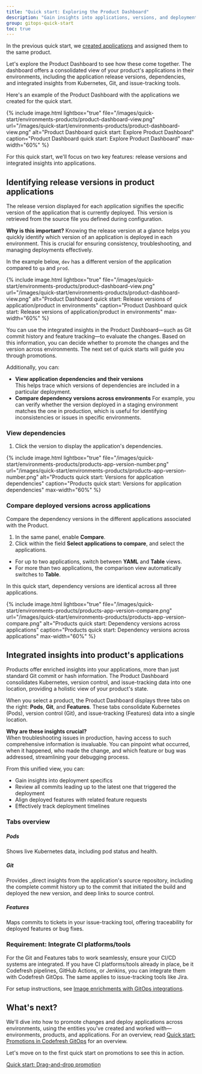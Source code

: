 ```yaml
---
title: "Quick start: Exploring the Product Dashboard"
description: "Gain insights into applications, versions, and deployment details"
group: gitops-quick-start
toc: true
---
```


In the previous quick start, we [created applications]({{site.baseurl}}/docs/gitops-quick-start/products/create-app-ui/) and assigned them to the same product.  

Let's explore the Product Dashboard to see how these come together. The dashboard offers a consolidated view of your product's applications in their environments, including the application release versions, dependencies, and integrated insights from Kubernetes, Git, and issue-tracking tools. 



Here's an example of the Product Dashboard with the applications we created for the quick start.



{% include 
	image.html 
	lightbox="true" 
	file="/images/quick-start/environments-products/product-dashboard-view.png" 
	url="/images/quick-start/environments-products/product-dashboard-view.png" 
	alt="Product Dashboard quick start: Explore Product Dashboard" 
	caption="Product Dashboard quick start: Explore Product Dashboard"
  max-width="60%" 
%}



For this quick start, we'll focus on two key features: release versions and integrated insights into applications.

## Identifying release versions in product applications

The release version displayed for each application signifies the specific version of the application that is currently deployed. This version is retrieved from the source file you defined during configuration.

**Why is this important?**
Knowing the release version at a glance helps you quickly identify which version of an application is deployed in each environment. This is crucial for ensuring consistency, troubleshooting, and managing deployments effectively.

In the example below, `dev` has a different version of the application compared to `qa` and `prod`.  


{% include 
	image.html 
	lightbox="true" 
	file="/images/quick-start/environments-products/product-dashboard-view.png" 
	url="/images/quick-start/environments-products/product-dashboard-view.png" 
	alt="Product Dashboard quick start: Release versions of application/product in environments" 
	caption="Product Dashboard quick start: Release versions of application/product in environments"
  max-width="60%" 
%}

You can use the integrated insights in the Product Dashboard—such as Git commit history and feature tracking—to evaluate the changes. Based on this information, you can decide whether to promote the changes and the version across environments.
The next set of quick starts will guide you through promotions. 

Additionally, you can:

* **View application dependencies and their versions**  
  This helps trace which versions of dependencies are included in a particular deployment.
* **Compare dependency versions across environments**
  For example, you can verify whether the version deployed in a staging environment matches the one in production, which is useful for identifying inconsistencies or issues in specific environments.


### View dependencies
1. Click the version to display the application's dependencies.

{% include 
	image.html 
	lightbox="true" 
	file="/images/quick-start/environments-products/products-app-version-number.png" 
	url="/images/quick-start/environments-products/products-app-version-number.png" 
	alt="Products quick start: Versions for application dependencies" 
	caption="Products quick start: Versions for application dependencies"
  max-width="60%" 
%}


### Compare deployed versions across applications
Compare the dependency versions in the different applications associated with the Product.

1. In the same panel, enable **Compare**.
1. Click within the field **Select applications to compare**, and select the applications.
  * For up to two applications, switch between **YAML** and **Table** views.  
  * For more than two applications, the comparison view automatically switches to **Table**.

In this quick start, dependency versions are identical across all three applications.

{% include 
	image.html 
	lightbox="true" 
	file="/images/quick-start/environments-products/products-app-version-compare.png" 
	url="/images/quick-start/environments-products/products-app-version-compare.png" 
	alt="Products quick start: Dependency versions across applications" 
	caption="Products quick start: Dependency versions across applications"
  max-width="60%" 
%}

## Integrated insights into product's applications 

Products offer enriched insights into your applications, more than just standard Git commit or hash information.
The Product Dashboard consolidates Kubernetes, version control, and issue-tracking data into one location, providing a holistic view of your product's state.

When you select a product, the Product Dashboard displays three tabs on the right: **Pods**, **Git**, and **Features**. These tabs consolidate Kubernetes (Pods), version control (Git), and issue-tracking (Features) data into a single location. 

**Why are these insights crucial?**  
When troubleshooting issues in production, having access to such comprehensive information is invaluable. You can pinpoint what occurred, when it happened, who made the change, and which feature or bug was addressed, streamlining your debugging process.

From this unified view, you can:
* Gain insights into deployment specifics
* Review all commits leading up to the latest one that triggered the deployment
* Align deployed features with related feature requests
* Effectively track deployment timelines 

### Tabs overview

##### Pods
Shows live Kubernetes data, including pod status and health.

##### Git
Provides _direct insights from the application's source repository, including the complete commit history up to the commit that initiated the build and deployed the new version, and deep links to source control.

##### Features
Maps commits to tickets in your issue-tracking tool, offering traceability for deployed features or bug fixes. 


### Requirement: Integrate CI platforms/tools
For the Git and Features tabs to work seamlessly, ensure your CI/CD systems are integrated. If you have CI platforms/tools already in place, be it Codefresh pipelines, GitHub Actions, or Jenkins, you can integrate them with Codefresh GitOps. The same applies to issue-tracking tools like Jira.

For setup instructions, see [Image enrichments with GitOps integrations]({{site.baseurl}}/docs/gitops-integrations/image-enrichment-overview/).

## What's next?
We'll dive into how to promote changes and deploy applications across environments, using the entities you've created and worked with—environments, products, and applications. For an overview, read [Quick start: Promotions in Codefresh GitOps]({{site.baseurl}}/docs/gitops-quick-start/promotions/) for an overview.

Let's move on to the first quick start on promotions to see this in action.

[Quick start: Drag-and-drop promotion]({{site.baseurl}}/docs/gitops-quick-start/promotions/drag-and-drop/)

